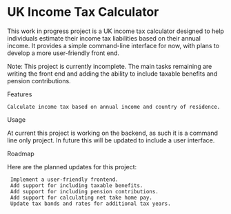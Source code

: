 # UK Income Tax Calculator
 
This work in progress project is a UK income tax calculator designed to help individuals estimate their income tax liabilities based on their annual income. It provides a simple command-line interface for now, with plans to develop a more user-friendly front end.

Note: This project is currently incomplete. The main tasks remaining are writing the front end and adding the ability to include taxable benefits and pension contributions.

Features

    Calculate income tax based on annual income and country of residence.

Usage

At current this project is working on the backend, as such it is a command line only project. In future this will be updated to include a user interface.

Roadmap

Here are the planned updates for this project:

     Implement a user-friendly frontend.
     Add support for including taxable benefits.
     Add support for including pension contributions.
     Add support for calculating net take home pay.
     Update tax bands and rates for additional tax years.
